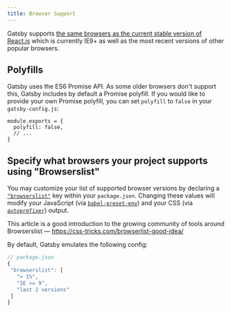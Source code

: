 ```yaml
---
title: Browser Support
---
```


Gatsby supports [the same browsers as the current stable version of React.js](https://facebook.github.io/react/docs/react-dom.html#browser-support) which is currently IE9+ as well as the most recent versions of other popular browsers.

## Polyfills

Gatsby uses the ES6 Promise API. As some older browsers don't support this, Gatsby includes by default a Promise polyfill. If you would like to provide your own Promise polyfill, you can set `polyfill` to `false` in your `gatsby-config.js`:

```
module.exports = {
  polyfill: false,
  // ...
}
```

## Specify what browsers your project supports using "Browserslist"

You may customize your list of supported browser versions by declaring a [`"browserslist"`](https://github.com/ai/browserslist) key within your `package.json`. Changing these values will modify your JavaScript (via [`babel-preset-env`](https://github.com/babel/babel-preset-env#targetsbrowsers)) and your CSS (via [`autoprefixer`](https://github.com/postcss/autoprefixer)) output.

This article is a good introduction to the growing community of tools around Browserslist — https://css-tricks.com/browserlist-good-idea/

By default, Gatsby emulates the following config:

 ```javascript
// package.json
{
  "browserslist": [
    "> 1%",
    "IE >= 9",
    "last 2 versions"
  ]
}
```
